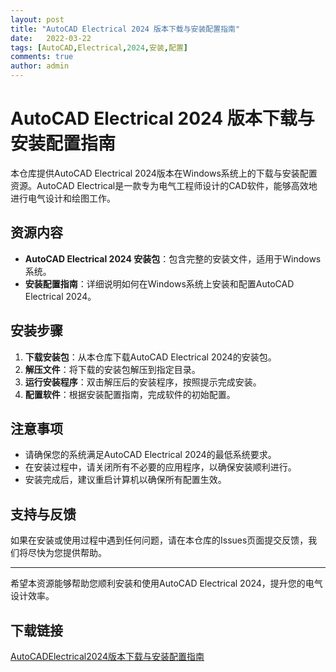 ```yaml
---
layout: post
title: "AutoCAD Electrical 2024 版本下载与安装配置指南"
date:   2022-03-22
tags: [AutoCAD,Electrical,2024,安装,配置]
comments: true
author: admin
---
```

# AutoCAD Electrical 2024 版本下载与安装配置指南

本仓库提供AutoCAD Electrical 2024版本在Windows系统上的下载与安装配置资源。AutoCAD Electrical是一款专为电气工程师设计的CAD软件，能够高效地进行电气设计和绘图工作。

## 资源内容

- **AutoCAD Electrical 2024 安装包**：包含完整的安装文件，适用于Windows系统。
- **安装配置指南**：详细说明如何在Windows系统上安装和配置AutoCAD Electrical 2024。

## 安装步骤

1. **下载安装包**：从本仓库下载AutoCAD Electrical 2024的安装包。
2. **解压文件**：将下载的安装包解压到指定目录。
3. **运行安装程序**：双击解压后的安装程序，按照提示完成安装。
4. **配置软件**：根据安装配置指南，完成软件的初始配置。

## 注意事项

- 请确保您的系统满足AutoCAD Electrical 2024的最低系统要求。
- 在安装过程中，请关闭所有不必要的应用程序，以确保安装顺利进行。
- 安装完成后，建议重启计算机以确保所有配置生效。

## 支持与反馈

如果在安装或使用过程中遇到任何问题，请在本仓库的Issues页面提交反馈，我们将尽快为您提供帮助。

---

希望本资源能够帮助您顺利安装和使用AutoCAD Electrical 2024，提升您的电气设计效率。

## 下载链接

[AutoCADElectrical2024版本下载与安装配置指南](https://pan.quark.cn/s/aaf52228f566)